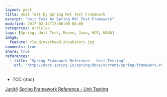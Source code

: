 ```yaml
---
layout: post
title: Unit Test by Spring MVC Test Framework
excerpt: "Unit Test by Spring MVC Test Framework"
modified: 2017-02-14T17:00:00-00:00
categories: articles
tags: [Spring, Unit Test, Maven, Java, HCP, HANA]
image:
  feature: cloud/masthead-incubators.jpg
comments: true
share: true
references:
  - title: "Spring Framework Reference - Unit Testing"
    url: "http://docs.spring.io/spring/docs/current/spring-framework-reference/html/unit-testing.html"
---
```


* TOC
{:toc}

[Junit4][junit4]
[Spring Framework Reference - Unit Testing][spring-framework-reference-unit-testing]


[junit4]:http://junit.org/junit4/
[spring-framework-reference-unit-testing]:http://docs.spring.io/spring/docs/current/spring-framework-reference/html/unit-testing.html
